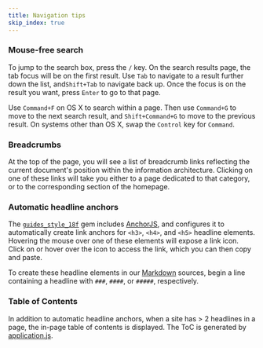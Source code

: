 ```yaml
---
title: Navigation tips
skip_index: true
---
```

### Mouse-free search

To jump to the search box, press the `/` key. On the search results page, the
tab focus will be on the first result. Use `Tab` to navigate to a result
further down the list, and`Shift+Tab` to navigate back up. Once the focus is
on the result you want, press `Enter` to go to that page.

Use `Command+F` on OS X to search within a page. Then use `Command+G` to move
to the next search result, and `Shift+Command+G` to move to the previous
result. On systems other than OS X, swap the `Control` key for `Command`.

### Breadcrumbs

At the top of the page, you will see a list of breadcrumb links reflecting the
current document's position within the information architecture. Clicking on
one of these links will take you either to a page dedicated to that category,
or to the corresponding section of the homepage.

### Automatic headline anchors

The [`guides_style_18f`](https://github.com/18F/guides-style) gem includes
[AnchorJS](http://bryanbraun.github.io/anchorjs/), and configures it to
automatically create link anchors for `<h3>`, `<h4>`, and `<h5>`
headline elements. Hovering the mouse over one of these elements will expose a
link icon. Click on or hover over the icon to access the link, which you can
then copy and paste.

To create these headline elements in our
[Markdown](https://daringfireball.net/projects/markdown/syntax) sources, begin
a line containing a headline with `###`, `####`, or `#####`, respectively.

### Table of Contents

In addition to automatic headline anchors, when a site has > 2 headlines in
a page, the in-page table of contents is displayed. The ToC is generated by
[application.js](https://github.com/18F/handbook/blob/master/javascripts/application.js#L29).
